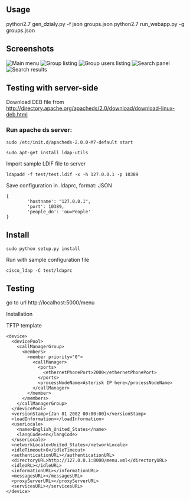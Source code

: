 ## Usage

python2.7 gen_dzialy.py -f json groups.json
python2.7 run_webapp.py -g groups.json

## Screenshots

![Main menu](https://github.com/downloads/mwicat/cisco_ldap/cisco_ldap_menu.png)
![Group listing](https://github.com/downloads/mwicat/cisco_ldap/cisco_ldap_groups.png)
![Group users listing](https://github.com/downloads/mwicat/cisco_ldap/cisco_ldap_users.png)
![Search panel](https://github.com/downloads/mwicat/cisco_ldap/cisco_ldap3.png)
![Search results](https://github.com/downloads/mwicat/cisco_ldap/cisco_ldap4.png)

## Testing with server-side

Download DEB file from http://directory.apache.org/apacheds/2.0/download/download-linux-deb.html

### Run apache ds server:

``sudo /etc/init.d/apacheds-2.0.0-M7-default start``

``sudo apt-get install ldap-utils``

Import sample LDIF file to server


``ldapadd -f test/test.ldif -x -h 127.0.0.1 -p 10389``

Save configuration in .ldaprc, format: JSON

```
{
        'hostname': "127.0.0.1",
        'port': 10389,
        'people_dn': 'ou=People'
}
```

## Install

``sudo python setup.py install``

Run with sample configuration file

``cisco_ldap -C test/ldaprc``

## Testing

go to url http://localhost:5000/menu

Installation

TFTP template

```
<device>
  <devicePool>
    <callManagerGroup>
      <members>
        <member priority="0">
          <callManager>
            <ports>
              <ethernetPhonePort>2000</ethernetPhonePort>
            </ports>
            <processNodeName>Asterisk IP here</processNodeName>
          </callManager>
        </member>
      </members>
    </callManagerGroup>
  </devicePool>
  <versionStamp>{Jan 01 2002 00:00:00}</versionStamp>
  <loadInformation></loadInformation>
  <userLocale>
    <name>English_United_States</name>
    <langCode>en</langCode>
  </userLocale>
  <networkLocale>United_States</networkLocale>
  <idleTimeout>0</idleTimeout>
  <authenticationURL></authenticationURL>
  <directoryURL>http://127.0.0.1:8000/menu.xml</directoryURL>
  <idleURL></idleURL>
  <informationURL></informationURL>
  <messagesURL></messagesURL>
  <proxyServerURL></proxyServerURL>
  <servicesURL></servicesURL>
</device>
```
